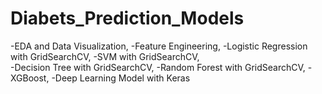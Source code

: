 # Diabets_Prediction_Models

  -EDA and Data Visualization,
  -Feature Engineering,
  -Logistic Regression with GridSearchCV, 
  -SVM with GridSearchCV,  
  -Decision Tree with GridSearchCV, 
  -Random Forest with GridSearchCV, 
  -XGBoost, 
  -Deep Learning Model with Keras

